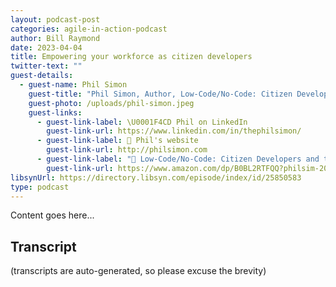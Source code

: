 ```yaml
---
layout: podcast-post
categories: agile-in-action-podcast
author: Bill Raymond
date: 2023-04-04
title: Empowering your workforce as citizen developers
twitter-text: ""
guest-details:
  - guest-name: Phil Simon
    guest-title: "Phil Simon, Author, Low-Code/No-Code: Citizen Developers and the Surprising Future of Business Applications (The Future of Work) and collaboration"
    guest-photo: /uploads/phil-simon.jpeg
    guest-links:
      - guest-link-label: \U0001F4CD Phil on LinkedIn
        guest-link-url: https://www.linkedin.com/in/thephilsimon/
      - guest-link-label: 📍 Phil's website
        guest-link-url: http://philsimon.com
      - guest-link-label: "📖 Low-Code/No-Code: Citizen Developers and the Surprising Future of Business Applications (The Future of Work)"
        guest-link-url: https://www.amazon.com/dp/B0BL2RTFQQ?philsim-20
libsynUrl: https://directory.libsyn.com/episode/index/id/25850583
type: podcast
---
```

Content goes here...

## Transcript
(transcripts are auto-generated, so please excuse the brevity)